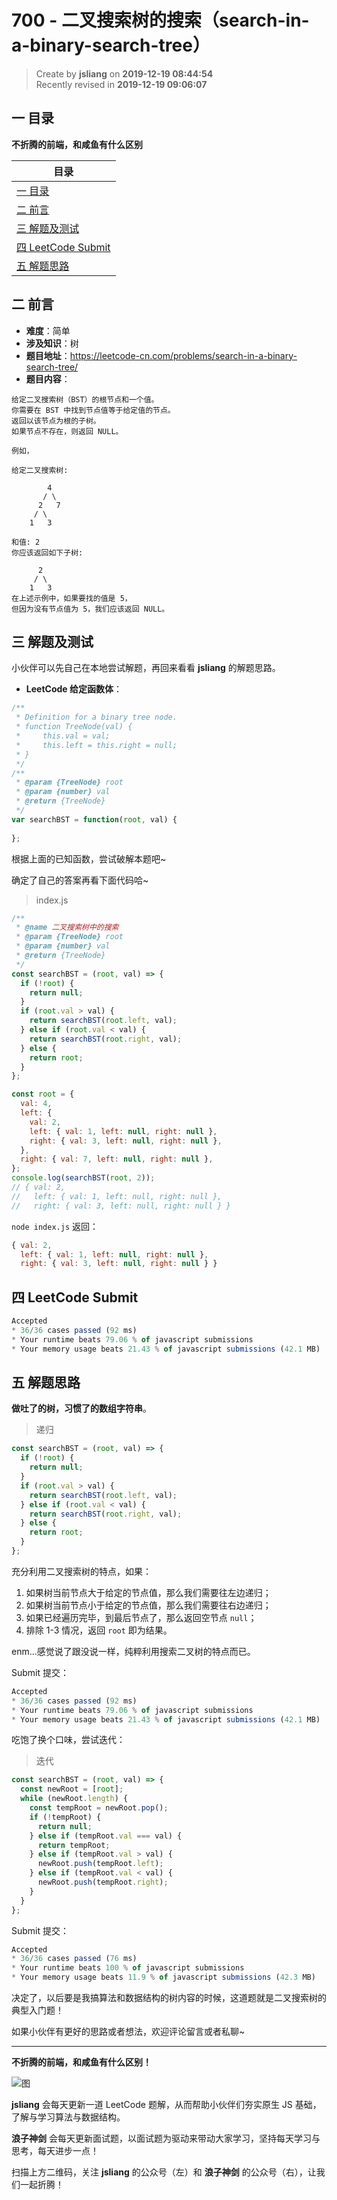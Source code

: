 700 - 二叉搜索树的搜索（search-in-a-binary-search-tree）
===

> Create by **jsliang** on **2019-12-19 08:44:54**  
> Recently revised in **2019-12-19 09:06:07**

## 一 目录

**不折腾的前端，和咸鱼有什么区别**

| 目录 |
| --- | 
| [一 目录](#chapter-one) | 
| [二 前言](#chapter-two) |
| [三 解题及测试](#chapter-three) |
| [四 LeetCode Submit](#chapter-four) |
| [五 解题思路](#chapter-five) |

## 二 前言



* **难度**：简单
* **涉及知识**：树
* **题目地址**：https://leetcode-cn.com/problems/search-in-a-binary-search-tree/
* **题目内容**：

```
给定二叉搜索树（BST）的根节点和一个值。
你需要在 BST 中找到节点值等于给定值的节点。
返回以该节点为根的子树。
如果节点不存在，则返回 NULL。

例如，

给定二叉搜索树:

        4
       / \
      2   7
     / \
    1   3

和值: 2
你应该返回如下子树:

      2     
     / \   
    1   3
在上述示例中，如果要找的值是 5，
但因为没有节点值为 5，我们应该返回 NULL。
```

## 三 解题及测试



小伙伴可以先自己在本地尝试解题，再回来看看 **jsliang** 的解题思路。

* **LeetCode 给定函数体**：

```js
/**
 * Definition for a binary tree node.
 * function TreeNode(val) {
 *     this.val = val;
 *     this.left = this.right = null;
 * }
 */
/**
 * @param {TreeNode} root
 * @param {number} val
 * @return {TreeNode}
 */
var searchBST = function(root, val) {
    
};
```

根据上面的已知函数，尝试破解本题吧~

确定了自己的答案再看下面代码哈~

> index.js

```js
/**
 * @name 二叉搜索树中的搜索
 * @param {TreeNode} root
 * @param {number} val
 * @return {TreeNode}
 */
const searchBST = (root, val) => {
  if (!root) {
    return null;
  }
  if (root.val > val) {
    return searchBST(root.left, val);
  } else if (root.val < val) {
    return searchBST(root.right, val);
  } else {
    return root;
  }
};

const root = {
  val: 4,
  left: {
    val: 2,
    left: { val: 1, left: null, right: null },
    right: { val: 3, left: null, right: null },
  },
  right: { val: 7, left: null, right: null },
};
console.log(searchBST(root, 2));
// { val: 2,
//   left: { val: 1, left: null, right: null },
//   right: { val: 3, left: null, right: null } }
```

`node index.js` 返回：

```js
{ val: 2,
  left: { val: 1, left: null, right: null },
  right: { val: 3, left: null, right: null } }
```

## 四 LeetCode Submit



```js
Accepted
* 36/36 cases passed (92 ms)
* Your runtime beats 79.06 % of javascript submissions
* Your memory usage beats 21.43 % of javascript submissions (42.1 MB)
```

## 五 解题思路



**做吐了的树，习惯了的数组字符串**。

> 递归

```js
const searchBST = (root, val) => {
  if (!root) {
    return null;
  }
  if (root.val > val) {
    return searchBST(root.left, val);
  } else if (root.val < val) {
    return searchBST(root.right, val);
  } else {
    return root;
  }
};
```

充分利用二叉搜索树的特点，如果：

1. 如果树当前节点大于给定的节点值，那么我们需要往左边递归；
2. 如果树当前节点小于给定的节点值，那么我们需要往右边递归；
3. 如果已经遍历完毕，到最后节点了，那么返回空节点 `null`；
4. 排除 1-3 情况，返回 `root` 即为结果。

enm...感觉说了跟没说一样，纯粹利用搜索二叉树的特点而已。

Submit 提交：

```js
Accepted
* 36/36 cases passed (92 ms)
* Your runtime beats 79.06 % of javascript submissions
* Your memory usage beats 21.43 % of javascript submissions (42.1 MB)
```

吃饱了换个口味，尝试迭代：

> 迭代

```js
const searchBST = (root, val) => {
  const newRoot = [root];
  while (newRoot.length) {
    const tempRoot = newRoot.pop();
    if (!tempRoot) {
      return null;
    } else if (tempRoot.val === val) {
      return tempRoot;
    } else if (tempRoot.val > val) {
      newRoot.push(tempRoot.left);
    } else if (tempRoot.val < val) {
      newRoot.push(tempRoot.right);
    }
  }
};
```

Submit 提交：

```js
Accepted
* 36/36 cases passed (76 ms)
* Your runtime beats 100 % of javascript submissions
* Your memory usage beats 11.9 % of javascript submissions (42.3 MB)
```

决定了，以后要是我搞算法和数据结构的树内容的时候，这道题就是二叉搜索树的典型入门题！

如果小伙伴有更好的思路或者想法，欢迎评论留言或者私聊~

---

**不折腾的前端，和咸鱼有什么区别！**

![图](../../../public-repertory/img/z-index-small.png)

**jsliang** 会每天更新一道 LeetCode 题解，从而帮助小伙伴们夯实原生 JS 基础，了解与学习算法与数据结构。

**浪子神剑** 会每天更新面试题，以面试题为驱动来带动大家学习，坚持每天学习与思考，每天进步一点！

扫描上方二维码，关注 **jsliang** 的公众号（左）和 **浪子神剑** 的公众号（右），让我们一起折腾！

